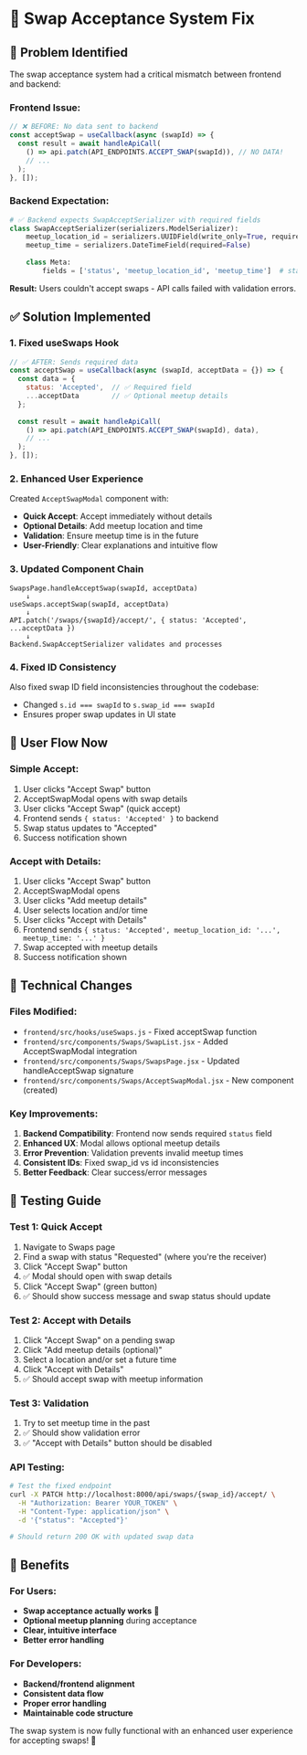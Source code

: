 # 🔧 Swap Acceptance System Fix

## 🐛 **Problem Identified**

The swap acceptance system had a critical mismatch between frontend and backend:

### **Frontend Issue:**
```javascript
// ❌ BEFORE: No data sent to backend
const acceptSwap = useCallback(async (swapId) => {
  const result = await handleApiCall(
    () => api.patch(API_ENDPOINTS.ACCEPT_SWAP(swapId)), // NO DATA!
    // ...
  );
}, []);
```

### **Backend Expectation:**
```python
# ✅ Backend expects SwapAcceptSerializer with required fields
class SwapAcceptSerializer(serializers.ModelSerializer):
    meetup_location_id = serializers.UUIDField(write_only=True, required=False)
    meetup_time = serializers.DateTimeField(required=False)
    
    class Meta:
        fields = ['status', 'meetup_location_id', 'meetup_time']  # status REQUIRED
```

**Result:** Users couldn't accept swaps - API calls failed with validation errors.

## ✅ **Solution Implemented**

### **1. Fixed useSwaps Hook**
```javascript
// ✅ AFTER: Sends required data
const acceptSwap = useCallback(async (swapId, acceptData = {}) => {
  const data = {
    status: 'Accepted',  // ✅ Required field
    ...acceptData        // ✅ Optional meetup details
  };
  
  const result = await handleApiCall(
    () => api.patch(API_ENDPOINTS.ACCEPT_SWAP(swapId), data),
    // ...
  );
}, []);
```

### **2. Enhanced User Experience**
Created `AcceptSwapModal` component with:
- **Quick Accept**: Accept immediately without details
- **Optional Details**: Add meetup location and time
- **Validation**: Ensure meetup time is in the future
- **User-Friendly**: Clear explanations and intuitive flow

### **3. Updated Component Chain**
```
SwapsPage.handleAcceptSwap(swapId, acceptData)
    ↓
useSwaps.acceptSwap(swapId, acceptData)
    ↓
API.patch('/swaps/{swapId}/accept/', { status: 'Accepted', ...acceptData })
    ↓
Backend.SwapAcceptSerializer validates and processes
```

### **4. Fixed ID Consistency**
Also fixed swap ID field inconsistencies throughout the codebase:
- Changed `s.id === swapId` to `s.swap_id === swapId`
- Ensures proper swap updates in UI state

## 🎯 **User Flow Now**

### **Simple Accept:**
1. User clicks "Accept Swap" button
2. AcceptSwapModal opens with swap details
3. User clicks "Accept Swap" (quick accept)
4. Frontend sends `{ status: 'Accepted' }` to backend
5. Swap status updates to "Accepted"
6. Success notification shown

### **Accept with Details:**
1. User clicks "Accept Swap" button
2. AcceptSwapModal opens
3. User clicks "Add meetup details"
4. User selects location and/or time
5. User clicks "Accept with Details"
6. Frontend sends `{ status: 'Accepted', meetup_location_id: '...', meetup_time: '...' }`
7. Swap accepted with meetup details
8. Success notification shown

## 🔧 **Technical Changes**

### **Files Modified:**
- `frontend/src/hooks/useSwaps.js` - Fixed acceptSwap function
- `frontend/src/components/Swaps/SwapList.jsx` - Added AcceptSwapModal integration
- `frontend/src/components/Swaps/SwapsPage.jsx` - Updated handleAcceptSwap signature
- `frontend/src/components/Swaps/AcceptSwapModal.jsx` - New component (created)

### **Key Improvements:**
1. **Backend Compatibility**: Frontend now sends required `status` field
2. **Enhanced UX**: Modal allows optional meetup details
3. **Error Prevention**: Validation prevents invalid meetup times
4. **Consistent IDs**: Fixed swap_id vs id inconsistencies
5. **Better Feedback**: Clear success/error messages

## 🧪 **Testing Guide**

### **Test 1: Quick Accept**
1. Navigate to Swaps page
2. Find a swap with status "Requested" (where you're the receiver)
3. Click "Accept Swap" button
4. ✅ Modal should open with swap details
5. Click "Accept Swap" (green button)
6. ✅ Should show success message and swap status should update

### **Test 2: Accept with Details**
1. Click "Accept Swap" on a pending swap
2. Click "Add meetup details (optional)"
3. Select a location and/or set a future time
4. Click "Accept with Details"
5. ✅ Should accept swap with meetup information

### **Test 3: Validation**
1. Try to set meetup time in the past
2. ✅ Should show validation error
3. ✅ "Accept with Details" button should be disabled

### **API Testing:**
```bash
# Test the fixed endpoint
curl -X PATCH http://localhost:8000/api/swaps/{swap_id}/accept/ \
  -H "Authorization: Bearer YOUR_TOKEN" \
  -H "Content-Type: application/json" \
  -d '{"status": "Accepted"}'

# Should return 200 OK with updated swap data
```

## 🎉 **Benefits**

### **For Users:**
- **Swap acceptance actually works** 🎯
- **Optional meetup planning** during acceptance
- **Clear, intuitive interface**
- **Better error handling**

### **For Developers:**
- **Backend/frontend alignment** 
- **Consistent data flow**
- **Proper error handling**
- **Maintainable code structure**

The swap system is now fully functional with an enhanced user experience for accepting swaps! 🚀
